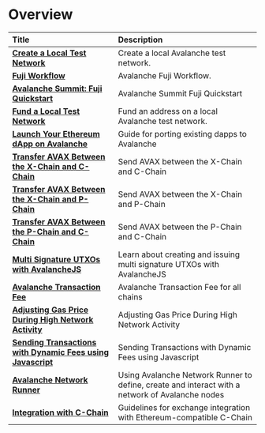 # Overview

| Title | Description |
| :--- | :--- |
| [**Create a Local Test Network**](create-a-local-test-network.md) | Create a local Avalanche test network. |
| [**Fuji Workflow**](fuji-workflow.md) | Avalanche Fuji Workflow. |
| [**Avalanche Summit: Fuji Quickstart**](avalanche-summit-fuji-quickstart.md) | Avalanche Summit Fuji Quickstart |
| [**Fund a Local Test Network**](fund-a-local-test-network.md) | Fund an address on a local Avalanche test network. |
| [**Launch Your Ethereum dApp on Avalanche**](launch-your-ethereum-dapp.md) | Guide for porting existing dapps to Avalanche |
| [**Transfer AVAX Between the X-Chain and C-Chain**](transfer-avax-between-x-chain-and-c-chain.md) | Send AVAX between the X-Chain and C-Chain |
| [**Transfer AVAX Between the X-Chain and P-Chain**](transfer-avax-between-x-chain-and-p-chain.md) | Send AVAX between the X-Chain and P-Chain |
| [**Transfer AVAX Between the P-Chain and C-Chain**](transfer-avax-between-p-chain-and-c-chain.md) | Send AVAX between the P-Chain and C-Chain |
| [**Multi Signature UTXOs with AvalancheJS**](multisig-utxos-with-avalanchejs.md) | Learn about creating and issuing multi signature UTXOs with AvalancheJS |
| [**Avalanche Transaction Fee**](transaction-fees.md) | Avalanche Transaction Fee for all chains |
| [**Adjusting Gas Price During High Network Activity**](adjusting-gas-price-during-high-network-activity.md) | Adjusting Gas Price During High Network Activity |
| [**Sending Transactions with Dynamic Fees using Javascript**](sending-transactions-with-dynamic-fees-using-javascript.md) | Sending Transactions with Dynamic Fees using Javascript |
| [**Avalanche Network Runner**](./network-runner.md) | Using Avalanche Network Runner to define, create and interact with a network of Avalanche nodes |
| [**Integration with C-Chain**](./exchanges/integrate-exchange-with-avalanche.md) | Guidelines for exchange integration with Ethereum-compatible C-Chain |
